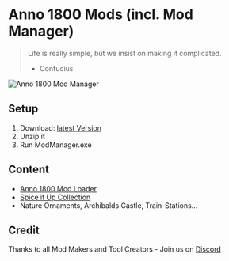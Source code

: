 # Anno 1800 Mods (incl. Mod Manager)

> Life is really simple, but we insist on making it complicated.
> - Confucius

![Anno 1800 Mod Manager](http://i.imgur.com/HYo0xNb.jpg)

## Setup

1. Download: [latest Version](https://github.com/akkzockt/Anno1800Mods/archive/master.zip)
2. Unzip it
3. Run ModManager.exe

## Content

* [Anno 1800 Mod Loader](https://github.com/xforce/anno1800-mod-loader)
* [Spice it Up Collection](https://www.nexusmods.com/anno1800/mods/5)
* Nature Ornaments, Archibalds Castle, Train-Stations...

## Credit

Thanks to all Mod Makers and Tool Creators - Join us on [Discord](https://discord.gg/KEVaVby)